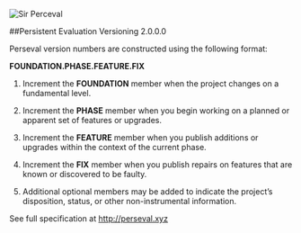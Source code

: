 ![Sir Perceval](http://perseval.xyz/img/perceval.gif)

##Persistent Evaluation Versioning 2.0.0.0

Perseval version numbers are constructed using the following format:

**FOUNDATION.PHASE.FEATURE.FIX**

1. Increment the **FOUNDATION** member when the project changes on a fundamental level.

2. Increment the **PHASE** member when you begin working on a planned or apparent set of features or upgrades.

3. Increment the **FEATURE** member when you publish additions or upgrades within the context of the current phase.

4. Increment the **FIX** member when you publish repairs on features that are known or discovered to be faulty.

5. Additional optional members may be added to indicate the project’s disposition, status, or other non-instrumental information.

See full specification at http://perseval.xyz
